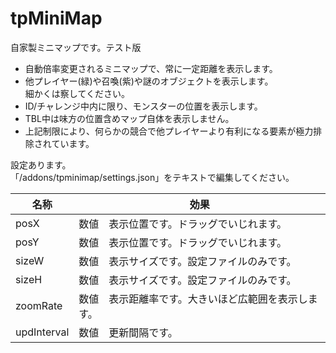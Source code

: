 # tpMiniMap
自家製ミニマップです。テスト版


- 自動倍率変更されるミニマップで、常に一定距離を表示します。
- 他プレイヤー(緑)や召喚(紫)や謎のオブジェクトを表示します。  
  細かくは察してください。
- ID/チャレンジ中内に限り、モンスターの位置を表示します。
- TBL中は味方の位置含めマップ自体を表示しません。
- 上記制限により、何らかの競合で他プレイヤーより有利になる要素が極力排除されています。


設定あります。  
「/addons/tpminimap/settings.json」をテキストで編集してください。

| 名称 | 効果 |
| ---- | ---- |
| posX			 | 数値　表示位置です。ドラッグでいじれます。	 |
| posY			 | 数値　表示位置です。ドラッグでいじれます。	 |
| sizeW			 | 数値　表示サイズです。設定ファイルのみです。	 |
| sizeH	 		 | 数値　表示サイズです。設定ファイルのみです。	 |
| zoomRate		 | 数値　表示距離率です。大きいほど広範囲を表示します。	 |
| updInterval	 | 数値　更新間隔です。	 |

